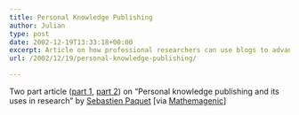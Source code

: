 ```yaml
---
title: Personal Knowledge Publishing
author: Julian
type: post
date: 2002-12-19T13:33:18+00:00
excerpt: Article on how professional researchers can use blogs to advantage
url: /2002/12/19/personal-knowledge-publishing/

---
```

Two part article ([part 1][1], [part 2][2]) on &#8220;Personal knowledge publishing and its uses in research&#8221; by [Sebastien Paquet][3] [via [Mathemagenic][4]]

 [1]: https://www.knowledgeboard.com/cgi-bin/item.cgi?id=96934 "Personal knowledge publishing and its uses in research (1/2) - 16 Dec 2002"
 [2]: https://www.knowledgeboard.com/cgi-bin/item.cgi?ap=1&id=96935 "Personal knowledge publishing and its uses in research (2/2) - 16 Dec 2002"
 [3]: https://radio.weblogs.com/0110772/
 [4]: https://blog.mathemagenic.com/